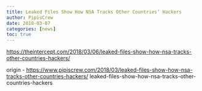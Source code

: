 ```yaml
---
title: Leaked Files Show How NSA Tracks Other Countries’ Hackers
author: PipisCrew
date: 2018-03-07
categories: [news]
toc: true
---
```


https://theintercept.com/2018/03/06/leaked-files-show-how-nsa-tracks-other-countries-hackers/

origin - https://www.pipiscrew.com/2018/03/leaked-files-show-how-nsa-tracks-other-countries-hackers/ leaked-files-show-how-nsa-tracks-other-countries-hackers